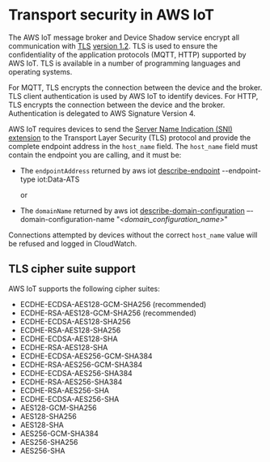 # Transport security in AWS IoT<a name="transport-security"></a>

The AWS IoT message broker and Device Shadow service encrypt all communication with [TLS](https://en.wikipedia.org/wiki/Transport_Layer_Security) [version 1\.2](https://en.wikipedia.org/wiki/Transport_Layer_Security#TLS_1.2)\. TLS is used to ensure the confidentiality of the application protocols \(MQTT, HTTP\) supported by AWS IoT\. TLS is available in a number of programming languages and operating systems\.

For MQTT, TLS encrypts the connection between the device and the broker\. TLS client authentication is used by AWS IoT to identify devices\. For HTTP, TLS encrypts the connection between the device and the broker\. Authentication is delegated to AWS Signature Version 4\. 

AWS IoT requires devices to send the [Server Name Indication \(SNI\) extension](https://tools.ietf.org/html/rfc3546#section-3.1) to the Transport Layer Security \(TLS\) protocol and provide the complete endpoint address in the `host_name` field\. The `host_name` field must contain the endpoint you are calling, and it must be:
+ The `endpointAddress` returned by aws iot [describe\-endpoint](https://docs.aws.amazon.com/cli/latest/reference/iot/describe-endpoint.html) \-\-endpoint\-type iot:Data\-ATS

  or
+ The `domainName` returned by aws iot [describe\-domain\-configuration](https://docs.aws.amazon.com/cli/latest/reference/iot/describe-domain-configuration.html) –\-domain\-configuration\-name "*<domain\_configuration\_name>*"

Connections attempted by devices without the correct `host_name` value will be refused and logged in CloudWatch\.

## TLS cipher suite support<a name="tls-cipher-suite-support"></a>

AWS IoT supports the following cipher suites:
+ ECDHE\-ECDSA\-AES128\-GCM\-SHA256 \(recommended\)
+ ECDHE\-RSA\-AES128\-GCM\-SHA256 \(recommended\)
+ ECDHE\-ECDSA\-AES128\-SHA256
+ ECDHE\-RSA\-AES128\-SHA256
+ ECDHE\-ECDSA\-AES128\-SHA
+ ECDHE\-RSA\-AES128\-SHA
+ ECDHE\-ECDSA\-AES256\-GCM\-SHA384
+ ECDHE\-RSA\-AES256\-GCM\-SHA384
+ ECDHE\-ECDSA\-AES256\-SHA384
+ ECDHE\-RSA\-AES256\-SHA384
+ ECDHE\-RSA\-AES256\-SHA
+ ECDHE\-ECDSA\-AES256\-SHA
+ AES128\-GCM\-SHA256
+ AES128\-SHA256
+ AES128\-SHA
+ AES256\-GCM\-SHA384
+ AES256\-SHA256
+ AES256\-SHA